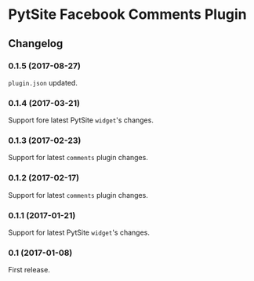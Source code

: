 # PytSite Facebook Comments Plugin


## Changelog


### 0.1.5 (2017-08-27)
`plugin.json` updated.


### 0.1.4 (2017-03-21)
Support fore latest PytSite `widget`'s changes.


### 0.1.3 (2017-02-23)
Support for latest `comments` plugin changes.


### 0.1.2 (2017-02-17)
Support for latest `comments` plugin changes.


### 0.1.1 (2017-01-21)
Support for latest PytSite `widget`'s changes.


### 0.1 (2017-01-08)
First release.
